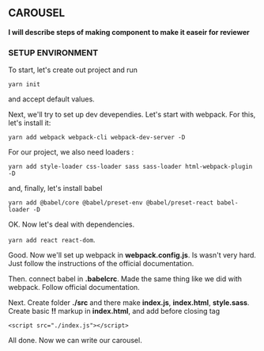 ## CAROUSEL
  **I will describe steps of making component to make it easeir for reviewer**

### SETUP ENVIRONMENT

To start, let's create out project and run

`` yarn init ``

and accept default values.

Next, we'll try to set up dev devependies. Let's start with webpack. For this, let's install it:

``yarn add webpack webpack-cli webpack-dev-server -D``

For our project, we also need loaders :

``yarn add style-loader css-loader sass sass-loader html-webpack-plugin -D``

and, finally, let's install babel

``yarn add @babel/core @babel/preset-env @babel/preset-react babel-loader -D``

OK. Now let's deal with dependencies. 

``yarn add react react-dom``.

Good. Now we'll set up webpack in **webpack.config.js**.
Is wasn't very hard. Just follow the instructions of the official documentation.

Then. connect babel in **.babelcrc**. Made the same thing like we did with webpack. 
Follow official documentation.

Next. Create folder **./src** and there make **index.js**, **index.html**, **style.sass**.
Create basic **!!** markup in **index.html**, and add before closing tag **</body>** 

``<script src="./index.js"></script>``

All done. 
Now we can write our carousel.



